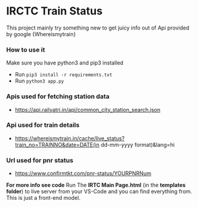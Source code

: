 # IRCTC Train Status
This project mainly try something new to get juicy info out of Api provided by google {Whereismytrain}
### How to use it

Make sure you have python3 and pip3 installed
- Run ```pip3 install -r requirements.txt```
- Run ```python3 app.py```

### Apis used for fetching station data
* https://api.railyatri.in/api/common_city_station_search.json
### Api used for train details
* https://whereismytrain.in/cache/live_status?train_no=TRAINNO&date=DATE(in dd-mm-yyyy format)&lang=hi
### Url used for pnr status
* https://www.confirmtkt.com/pnr-status/YOURPNRNum

**For more info see code**
Run The **IRTC Main Page.html** (in the **templates folder**) to live server from your VS-Code and you can find everything from.
This is just a front-end model.
